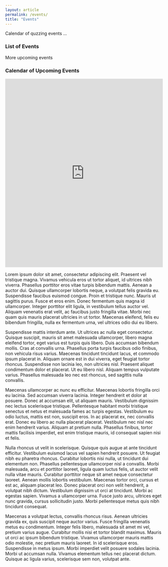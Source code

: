 ```yaml
---
layout: article
permalink: /events/
title: "Events"
---
```


Calendar of quzzing events ...

<div class="span3">
	<h3>List of Events</h3>
<div id="upcoming">More upcoming events</div><!--/span-->
</div>
<div class="span9">
	<h3>Calendar of Upcoming Events</h3>
	<iframe src="https://calendar.google.com/calendar/embed?src=quizbowluk%40gmail.com&ctz=Europe%2FLondon" style=" border-width:0 " width="100%" height="600" frameborder="0" scrolling="no"></iframe>
</div><!--/span-->

Lorem ipsum dolor sit amet, consectetur adipiscing elit. Praesent vel tristique magna. Vivamus vehicula eros ut tortor aliquet, id ultrices nibh viverra. Phasellus porttitor eros vitae turpis bibendum mattis. Aenean a auctor dui. Quisque ullamcorper lobortis neque, a volutpat felis gravida eu. Suspendisse faucibus euismod congue. Proin et tristique nunc. Mauris ut sagittis purus. Fusce et eros enim. Donec fermentum quis magna id ullamcorper. Integer porttitor elit ligula, in vestibulum tellus auctor vel. Aliquam venenatis erat velit, ac faucibus justo fringilla vitae. Morbi nec quam quis mauris placerat ultricies in ut tortor. Maecenas eleifend, felis eu bibendum fringilla, nulla ex fermentum urna, vel ultrices odio dui eu libero.

Suspendisse mattis interdum ante. Ut ultrices ac nulla eget consectetur. Quisque suscipit, mauris sit amet malesuada ullamcorper, libero magna eleifend tortor, eget varius est turpis quis libero. Duis accumsan bibendum mollis. Cras at convallis urna. Phasellus porta turpis faucibus odio finibus, non vehicula risus varius. Maecenas tincidunt tincidunt lacus, et commodo ipsum placerat in. Aliquam ornare est in dui viverra, eget feugiat tortor rhoncus. Suspendisse non lacinia leo, non ultricies nisl. Praesent aliquet condimentum dolor et placerat. Ut eu libero nisl. Aliquam tempus vulputate varius. Phasellus malesuada leo nec est rhoncus, sed sagittis nulla convallis.

Maecenas ullamcorper ac nunc eu efficitur. Maecenas lobortis fringilla orci eu lacinia. Sed accumsan viverra lacinia. Integer hendrerit et dolor at posuere. Donec at accumsan elit, ut aliquam mauris. Vestibulum dignissim nec lectus scelerisque tristique. Pellentesque habitant morbi tristique senectus et netus et malesuada fames ac turpis egestas. Vestibulum eu odio luctus, mattis est non, suscipit eros. In ac placerat ex, nec convallis erat. Donec eu libero ac nulla placerat placerat. Vestibulum nec nisl nec enim hendrerit varius. Aliquam at pretium nulla. Phasellus finibus, tortor mattis facilisis imperdiet, est enim tristique mauris, id consequat sapien nisi et felis.

Nulla rhoncus ut velit in scelerisque. Quisque quis augue at ante tincidunt efficitur. Vestibulum euismod lacus vel sapien hendrerit posuere. Ut feugiat nibh eu pharetra rhoncus. Curabitur lobortis nisi nulla, ut tincidunt dui elementum non. Phasellus pellentesque ullamcorper nisl a convallis. Morbi malesuada, arcu et porttitor laoreet, ligula quam luctus felis, ut auctor velit nulla vitae mauris. Curabitur porttitor neque sit amet neque consectetur laoreet. Aenean mollis lobortis vestibulum. Maecenas tortor orci, cursus et est ac, aliquam placerat leo. Donec placerat orci non velit hendrerit, a volutpat nibh dictum. Vestibulum dignissim ut orci at tincidunt. Morbi ac egestas sapien. Vivamus a ullamcorper urna. Fusce justo arcu, ultrices eget nunc gravida, cursus sollicitudin justo. Morbi pellentesque metus quis nibh tincidunt consequat.

Maecenas a volutpat lectus, convallis rhoncus risus. Aenean ultricies gravida ex, quis suscipit neque auctor varius. Fusce fringilla venenatis metus eu condimentum. Integer felis libero, malesuada sit amet mi vel, pretium varius augue. Curabitur mollis nisi et tortor blandit maximus. Mauris ut orci ac ipsum bibendum tristique. Vivamus ullamcorper mauris mattis odio molestie, nec pretium mauris laoreet. In id scelerisque eros. Suspendisse in metus ipsum. Morbi imperdiet velit posuere sodales lacinia. Morbi ut accumsan nulla. Vivamus elementum tellus nec placerat dictum. Quisque ac ligula varius, scelerisque sem non, volutpat ante.